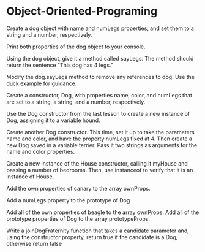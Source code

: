# Object-Oriented-Programing

Create a dog object with name and numLegs properties, and set them to a string and a number, respectively.

Print both properties of the dog object to your console.

Using the dog object, give it a method called sayLegs. The method should return the sentence "This dog has 4 legs."

Modify the dog.sayLegs method to remove any references to dog. Use the duck example for guidance.

Create a constructor, Dog, with properties name, color, and numLegs that are set to a string, a string, and a number, respectively.

Use the Dog constructor from the last lesson to create a new instance of Dog, assigning it to a variable hound.

Create another Dog constructor. This time, set it up to take the parameters name and color, and have the property numLegs fixed at 4. Then create a new Dog saved in a variable terrier. Pass it two strings as arguments for the name and color properties.

Create a new instance of the House constructor, calling it myHouse and passing a number of bedrooms. Then, use instanceof to verify that it is an instance of House.

Add the own properties of canary to the array ownProps.

Add a numLegs property to the prototype of Dog

Add all of the own properties of beagle to the array ownProps. Add all of the prototype properties of Dog to the array prototypeProps.

Write a joinDogFraternity function that takes a candidate parameter and, using the constructor property, return true if the candidate is a Dog, otherwise return false
